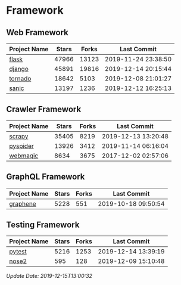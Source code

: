 # Framework

## Web Framework

| Project Name | Stars | Forks | Last Commit |
| ------------ | ----- | ----- | ----------- |
| [flask](https://github.com/pallets/flask) | 47966 | 13123 | 2019-11-24 23:38:50 |
| [django](https://github.com/django/django) | 45891 | 19816 | 2019-12-14 20:15:44 |
| [tornado](https://github.com/tornadoweb/tornado) | 18642 | 5103 | 2019-12-08 21:01:27 |
| [sanic](https://github.com/huge-success/sanic) | 13197 | 1236 | 2019-12-12 16:25:13 |

## Crawler Framework

| Project Name | Stars | Forks | Last Commit |
| ------------ | ----- | ----- | ----------- |
| [scrapy](https://github.com/scrapy/scrapy) | 35405 | 8219 | 2019-12-13 13:20:48 |
| [pyspider](https://github.com/binux/pyspider) | 13926 | 3412 | 2019-11-14 06:16:04 |
| [webmagic](https://github.com/code4craft/webmagic) | 8634 | 3675 | 2017-12-02 02:57:06 |

## GraphQL Framework

| Project Name | Stars | Forks | Last Commit |
| ------------ | ----- | ----- | ----------- |
| [graphene](https://github.com/graphql-python/graphene) | 5228 | 551 | 2019-10-18 09:50:54 |

## Testing Framework

| Project Name | Stars | Forks | Last Commit |
| ------------ | ----- | ----- | ----------- |
| [pytest](https://github.com/pytest-dev/pytest) | 5216 | 1253 | 2019-12-14 13:39:19 |
| [nose2](https://github.com/nose-devs/nose2) | 595 | 128 | 2019-12-09 15:10:48 |

*Update Date: 2019-12-15T13:00:32*